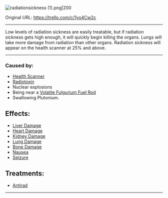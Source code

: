 ![radiationsickness (1).png\|200](/Torso/Radiation%20Sickness%20-%20Attachments/6718845db30472d958dd7b69.png)

Original URL: https://trello.com/c/1yo4Cw2c

---

Low levels of radiation sickness are easily treatable, but if radiation sickness gets high enough, it will quickly begin killing the organs. Lungs will take more damage from radiation than other organs. Radiation sickness will appear on the health scanner at 25% and above.

---

### Caused by:

- [Health Scanner](../Items/Health%20Scanner.md)
- [Radiotoxin](https://barotraumagame.com/wiki/Radiotoxin "‌")
- Nuclear explosions
- Being near a [Volatile Fulgurium Fuel Rod](https://barotraumagame.com/wiki/Volatile_Fulgurium_Fuel_Rod "‌")
- Swallowing Plutonium.

## Effects:

- [Liver Damage](Liver%20Damage.md)
- [Heart Damage](../Heart/Heart%20Damage.md)
- [Kidney Damage](Kidney%20Damage.md)
- [Lung Damage](../Lungs/Lung%20Damage.md)
- [Bone Damage](../Bones/Bone%20Damage.md)
- [Nausea](../Symptoms/Nausea.md)
- [Seizure](../Head_Brain/Seizure.md)

## Treatments:

- [Antirad](https://barotraumagame.com/wiki/Antirad "‌")

---

